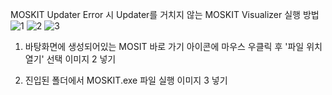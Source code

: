 MOSKIT Updater Error 시 Updater를 거치지 않는 MOSKIT Visualizer 실행 방법
![1](https://user-images.githubusercontent.com/36186293/104419629-10437100-55bc-11eb-8ce0-6b445804d4e7.png)
![2](https://user-images.githubusercontent.com/36186293/104419631-11749e00-55bc-11eb-978e-b71f9e95b77e.png)
![3](https://user-images.githubusercontent.com/36186293/104419632-120d3480-55bc-11eb-8f5b-4f4e58270169.png)

1. 바탕화면에 생성되어있는 MOSIT 바로 가기 아이콘에 마우스 우클릭 후 '파일 위치 열기' 선택
이미지 2 넣기

2. 진입된 폴더에서 MOSKIT.exe 파일 실행
이미지 3 넣기

